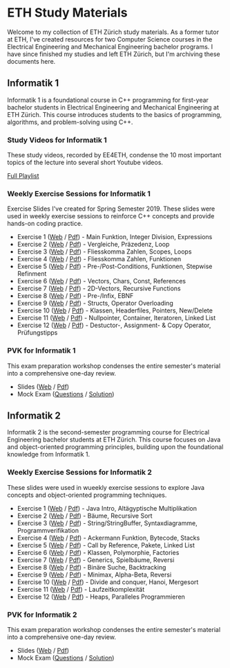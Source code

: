 # ETH Study Materials

Welcome to my collection of ETH Zürich study materials. As a former tutor at ETH, I've created resources for two Computer Science courses in the Electrical Engineering and Mechanical Engineering bachelor programs. I have since finished my studies and left ETH Zürich, but I'm archiving these documents here.

## Informatik 1

Informatik 1 is a foundational course in C++ programming for first-year bachelor students in Electrical Engineering and Mechanical Engineering at ETH Zürich. This course introduces students to the basics of programming, algorithms, and problem-solving using C++.

### Study Videos for Informatik 1

These study videos, recorded by EE4ETH, condense the 10 most important topics of the lecture into several short Youtube videos.

[Full Playlist](https://www.youtube.com/playlist?list=PL0WLWTsoAENg6yiw2hdDDzu-6xpZhU-yh)

### Weekly Exercise Sessions for Informatik 1

Exercise Slides I've created for Spring Semester 2019. These slides were used in weekly exercise sessions to reinforce C++ concepts and provide hands-on coding practice.

- Exercise 1 (<a href="/info1/Exercises/Ex1" target="_blank">Web</a> / <a href="https://media.githubusercontent.com/media/pascscha/weblog/refs/heads/main/static/info1/Exercises/Ex1/Ex1.pdf" target="_blank">Pdf</a>) - Main Funktion, Integer Division, Expressions
- Exercise 2 (<a href="/info1/Exercises/Ex2" target="_blank">Web</a> / <a href="https://media.githubusercontent.com/media/pascscha/weblog/refs/heads/main/static/info1/Exercises/Ex2/Ex2.pdf" target="_blank">Pdf</a>) - Vergleiche, Präzedenz, Loop
- Exercise 3 (<a href="/info1/Exercises/Ex3" target="_blank">Web</a> / <a href="https://media.githubusercontent.com/media/pascscha/weblog/refs/heads/main/static/info1/Exercises/Ex3/Ex3.pdf" target="_blank">Pdf</a>) - Fliesskomma Zahlen, Scopes, Loops
- Exercise 4 (<a href="/info1/Exercises/Ex4" target="_blank">Web</a> / <a href="https://media.githubusercontent.com/media/pascscha/weblog/refs/heads/main/static/info1/Exercises/Ex4/Ex4.pdf" target="_blank">Pdf</a>) - Fliesskomma Zahlen, Funktionen
- Exercise 5 (<a href="/info1/Exercises/Ex5" target="_blank">Web</a> / <a href="https://media.githubusercontent.com/media/pascscha/weblog/refs/heads/main/static/info1/Exercises/Ex5/Ex5.pdf" target="_blank">Pdf</a>) - Pre-/Post-Conditions, Funktionen, Stepwise Refinment
- Exercise 6 (<a href="/info1/Exercises/Ex6" target="_blank">Web</a> / <a href="https://media.githubusercontent.com/media/pascscha/weblog/refs/heads/main/static/info1/Exercises/Ex6/Ex6.pdf" target="_blank">Pdf</a>) - Vectors, Chars, Const, References
- Exercise 7 (<a href="/info1/Exercises/Ex7" target="_blank">Web</a> / <a href="https://media.githubusercontent.com/media/pascscha/weblog/refs/heads/main/static/info1/Exercises/Ex7/Ex7.pdf" target="_blank">Pdf</a>) - 2D-Vectors, Recursive Functions
- Exercise 8 (<a href="/info1/Exercises/Ex8" target="_blank">Web</a> / <a href="https://media.githubusercontent.com/media/pascscha/weblog/refs/heads/main/static/info1/Exercises/Ex8/Ex8.pdf" target="_blank">Pdf</a>) - Pre-/Infix, EBNF
- Exercise 9 (<a href="/info1/Exercises/Ex9" target="_blank">Web</a> / <a href="https://media.githubusercontent.com/media/pascscha/weblog/refs/heads/main/static/info1/Exercises/Ex9/Ex9.pdf" target="_blank">Pdf</a>) - Structs, Operator Overloading
- Exercise 10 (<a href="/info1/Exercises/Ex10" target="_blank">Web</a> / <a href="https://media.githubusercontent.com/media/pascscha/weblog/refs/heads/main/static/info1/Exercises/Ex10/Ex10.pdf" target="_blank">Pdf</a>) - Klassen, Headerfiles, Pointers, New/Delete
- Exercise 11 (<a href="/info1/Exercises/Ex11" target="_blank">Web</a> / <a href="https://media.githubusercontent.com/media/pascscha/weblog/refs/heads/main/static/info1/Exercises/Ex11/Ex11.pdf" target="_blank">Pdf</a>) - Nullpointer, Container, Iteratoren, Linked List
- Exercise 12 (<a href="/info1/Exercises/Ex12" target="_blank">Web</a> / <a href="https://media.githubusercontent.com/media/pascscha/weblog/refs/heads/main/static/info1/Exercises/Ex1/Ex12.pdf" target="_blank">Pdf</a>) - Destuctor-, Assignment- & Copy Operator, Prüfungstipps

### PVK for Informatik 1
This exam preparation workshop condenses the entire semester's material into a comprehensive one-day review.

- Slides (<a href="/info1/pvk/slides/dark" target="_blank">Web</a> / <a href="https://media.githubusercontent.com/media/pascscha/weblog/refs/heads/main/static/info1/pvk/slides/light/PVK_Info1_Light.pdf" target="_blank">Pdf</a>)
- Mock Exam (<a href="https://media.githubusercontent.com/media/pascscha/weblog/refs/heads/main/static/info1/pvk/PVK19_Pruefung_Zusammenschnitt.pdf" target="_blank">Questions</a> / <a href="/info1/pvk/PVK19_Pruefung_Zusammenschnitt_Loesungen.pdf" target="_blank">Solution</a>)

## Informatik 2
Informatik 2 is the second-semester programming course for Electrical Engineering bachelor students at ETH Zürich. This course focuses on Java and object-oriented programming principles, building upon the foundational knowledge from Informatik 1.

### Weekly Exercise Sessions for Informatik 2
These slides were used in wueekly exercise sessions to explore Java concepts and object-oriented programming techniques.
- Exercise 1 (<a href="/info2/Exercises/Ex1" target="_blank">Web</a> / <a href="https://media.githubusercontent.com/media/pascscha/weblog/refs/heads/main/static/info2/Exercises/Ex1/Ex1.pdf" target="_blank">Pdf</a>) - Java Intro, Altägyptische Multiplikation
- Exercise 2 (<a href="/info2/Exercises/Ex2" target="_blank">Web</a> / <a href="https://media.githubusercontent.com/media/pascscha/weblog/refs/heads/main/static/info2/Exercises/Ex2/Ex2.pdf" target="_blank">Pdf</a>) - Bäume, Recursive Sort
- Exercise 3 (<a href="/info2/Exercises/Ex3" target="_blank">Web</a> / <a href="https://media.githubusercontent.com/media/pascscha/weblog/refs/heads/main/static/info2/Exercises/Ex3/Ex3.pdf" target="_blank">Pdf</a>) - String/StringBuffer, Syntaxdiagramme, Programmverifikation
- Exercise 4 (<a href="/info2/Exercises/Ex4" target="_blank">Web</a> / <a href="https://media.githubusercontent.com/media/pascscha/weblog/refs/heads/main/static/info2/Exercises/Ex4/Ex4.pdf" target="_blank">Pdf</a>) - Ackermann Funktion, Bytecode, Stacks
- Exercise 5 (<a href="/info2/Exercises/Ex5" target="_blank">Web</a> / <a href="https://media.githubusercontent.com/media/pascscha/weblog/refs/heads/main/static/info2/Exercises/Ex5/Ex5.pdf" target="_blank">Pdf</a>) - Call by Reference, Pakete, Linked List
- Exercise 6 (<a href="/info2/Exercises/Ex6" target="_blank">Web</a> / <a href="https://media.githubusercontent.com/media/pascscha/weblog/refs/heads/main/static/info2/Exercises/Ex6/Ex6.pdf" target="_blank">Pdf</a>) - Klassen, Polymorphie, Factories
- Exercise 7 (<a href="/info2/Exercises/Ex7" target="_blank">Web</a> / <a href="https://media.githubusercontent.com/media/pascscha/weblog/refs/heads/main/static/info2/Exercises/Ex7/Ex7.pdf" target="_blank">Pdf</a>) - Generics, Spielbäume, Reversi
- Exercise 8 (<a href="/info2/Exercises/Ex8" target="_blank">Web</a> / <a href="https://media.githubusercontent.com/media/pascscha/weblog/refs/heads/main/static/info2/Exercises/Ex8/Ex8.pdf" target="_blank">Pdf</a>) - Binäre Suche, Backtracking
- Exercise 9 (<a href="/info2/Exercises/Ex9" target="_blank">Web</a> / <a href="https://media.githubusercontent.com/media/pascscha/weblog/refs/heads/main/static/info2/Exercises/Ex9/Ex9.pdf" target="_blank">Pdf</a>) - Minimax, Alpha-Beta, Reversi
- Exercise 10 (<a href="/info2/Exercises/Ex10" target="_blank">Web</a> / <a href="https://media.githubusercontent.com/media/pascscha/weblog/refs/heads/main/static/info2/Exercises/Ex10/Ex10.pdf" target="_blank">Pdf</a>) - Divide and conquer, Hanoi, Mergesort
- Exercise 11 (<a href="/info2/Exercises/Ex11" target="_blank">Web</a> / <a href="https://media.githubusercontent.com/media/pascscha/weblog/refs/heads/main/static/info2/Exercises/Ex11/Ex11.pdf" target="_blank">Pdf</a>) - Laufzeitkomplexität
- Exercise 12 (<a href="/info2/Exercises/Ex12" target="_blank">Web</a> / <a href="https://media.githubusercontent.com/media/pascscha/weblog/refs/heads/main/static/info2/Exercises/Ex1/Ex12.pdf" target="_blank">Pdf</a>) - Heaps, Paralleles Programmieren

### PVK for Informatik 2
This exam preparation workshop condenses the entire semester's material into a comprehensive one-day review.
- Slides (<a href="/info2/pvk/slides" target="_blank">Web</a> / <a href="https://media.githubusercontent.com/media/pascscha/weblog/refs/heads/main/static/info2/pvk/slides/informatik-ii-pvk-2021.pdf" target="_blank">Pdf</a>)</li>
- Mock Exam (<a href="https://media.githubusercontent.com/media/pascscha/weblog/refs/heads/main/static/info2/pvk/PVK_Info2_Pruefung_Zusammenschnitt.pdf" target="_blank">Questions</a> / <a href="https://media.githubusercontent.com/media/pascscha/weblog/refs/heads/main/static/info2/pvk/PVK_Info2_Pruefung_Zusammenschnitt_Loesungen.pdf" target="_blank">Solution</a>)
